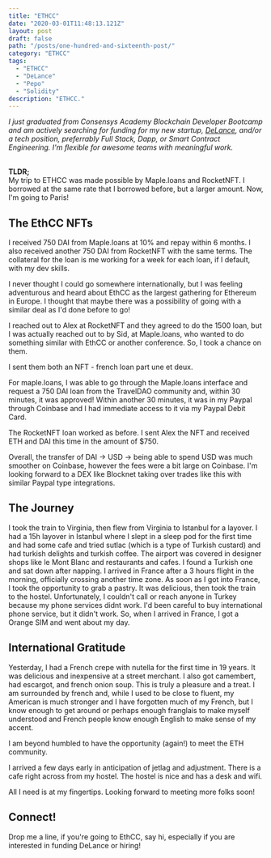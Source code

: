 ```yaml
---
title: "ETHCC"
date: "2020-03-01T11:48:13.121Z"
layout: post
draft: false
path: "/posts/one-hundred-and-sixteenth-post/"
category: "ETHCC"
tags:
  - "ETHCC"
  - "DeLance"
  - "Pepo"
  - "Solidity"
description: "ETHCC."
---
```

<em>
I just graduated from Consensys Academy Blockchain Developer Bootcamp and am actively searching for funding for my new startup, <a href="http://www.delance.app/">DeLance</a>, and/or a tech position, preferrably Full Stack, Dapp, or Smart Contract Engineering. I'm flexible for awesome teams with meaningful work.

</em><Br/>
<strong>TLDR;</strong> <br/>My trip to ETHCC was made possible by Maple.loans and RocketNFT. I borrowed at the same rate that I borrowed before, but a larger amount. Now, I'm going to Paris! 
 </em>

## The EthCC NFTs

I received 750 DAI from Maple.loans at 10% and repay within 6 months. I also received another 750 DAI from RocketNFT with the same terms. The collateral for the loan is me working for a week for each loan, if I default, with my dev skills.

I never thought I could go somewhere internationally, but I was feeling adventurous and heard about EthCC as the largest gathering for Ethereum in Europe. I thought that maybe there was a possibility of going with a similar deal as I'd done before to go! 

I reached out to Alex at RocketNFT and they agreed to do the 1500 loan, but I was actually reached out to by Sid, at Maple.loans, who wanted to do something similar with EthCC or another conference. So, I took a chance on them. 

I sent them both an NFT - french loan part une et deux. 

For maple.loans, I was able to go through the Maple.loans interface and request a 750 DAI loan from the TravelDAO community and, within 30 minutes, it was approved! Within another 30 minutes, it was in my Paypal through Coinbase and I had immediate access to it via my Paypal Debit Card. 

The RocketNFT loan worked as before. I sent Alex the NFT and received ETH and DAI this time in the amount of $750. 

Overall, the transfer of DAI -> USD -> being able to spend USD was much smoother on Coinbase, however the fees were a bit large on Coinbase. I'm looking forward to a DEX like Blocknet taking over trades like this with similar Paypal type integrations.  

## The Journey

I took the train to Virginia, then flew from Virginia to Istanbul for a layover. I had a 15h layover in Istanbul where I slept in a sleep pod for the first time and had some cafe and tried sutlac (which is a type of Turkish custard) and had turkish delights and turkish coffee. The airport was covered in designer shops like le Mont Blanc and restaurants and cafes. I found a Turkish one and sat down after napping. I arrived in France after a 3 hours flight in the morning, officially crossing another time zone. As soon as I got into France, I took the opportunity to grab a pastry. It was delicious, then took the train to the hostel. Unfortunately, I couldn't call or reach anyone in Turkey because my phone services didnt work. I'd been careful to buy international phone service, but it didn't work. So, when I arrived in France, I got a Orange SIM and went about my day. 

## International Gratitude

Yesterday, I had a French crepe with nutella for the first time in 19 years. It was delicious and inexpensive at a street merchant. I also got camembert, had escargot, and french onion soup. This is truly a pleasure and a treat. I am surrounded by french and, while I used to be close to fluent, my American is much stronger and I have forgotten much of my French, but I know enough to get around or perhaps enough franglais to make myself understood and French people know enough English to make sense of my accent. 

I am beyond humbled to have the opportunity (again!) to meet the ETH community. 

I arrived a few days early in anticipation of jetlag and adjustment. There is a cafe right across from my hostel. The hostel is nice and has a desk and wifi. 

All I need is at my fingertips. Looking forward to meeting more folks soon!

## Connect!

Drop me a line, if you're going to EthCC, say hi, especially if you are interested in funding DeLance or hiring!

